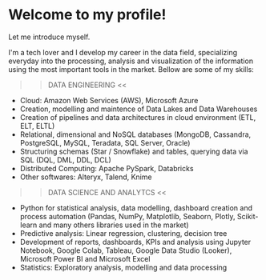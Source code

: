 # Welcome to my profile!
Let me introduce myself.

I'm a tech lover and I develop my career in the data field, specializing everyday into the processing, analysis and visualization of the information using the most important tools in the market. Bellow are some of my skills:

>> DATA ENGINEERING <<

- Cloud: Amazon Web Services (AWS), Microsoft Azure
- Creation, modelling and maintence of Data Lakes and Data Warehouses
- Creation of pipelines and data architectures in cloud environment (ETL, ELT, ELTL)
- Relational, dimensional and NoSQL databases (MongoDB, Cassandra, PostgreSQL, MySQL, Teradata, SQL Server, Oracle)
- Structuring schemas (Star / Snowflake) and tables, querying data via SQL (DQL, DML, DDL, DCL)
- Distributed Computing: Apache PySpark, Databricks
- Other softwares: Alteryx, Talend, Knime

>> DATA SCIENCE AND ANALYTCS <<

- Python for statistical analysis, data modelling, dashboard creation and process automation (Pandas, NumPy, Matplotlib, Seaborn, Plotly, Scikit-learn and many others libraries used in the market)
- Predictive analysis: Linear regression, clustering, decision tree
- Development of reports, dashboards, KPIs and analysis using Jupyter Notebook, Google Colab, Tableau, Google Data Studio (Looker), Microsoft Power BI and Microsoft Excel
- Statistics: Exploratory analysis, modelling and data processing
